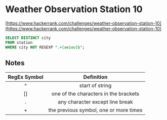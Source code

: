 # Weather Observation Station 10

[https://www.hackerrank.com/challenges/weather-observation-station-10](https://www.hackerrank.com/challenges/weather-observation-station-10)

```sql
SELECT DISTINCT city
FROM station
WHERE city NOT REGEXP ".+[aeiou]$";

```

## Notes
| RegEx Symbol | Definition      |
|:------------:|:---------------:|
|      ^       | start of string |
|      []      | one of the characters in the brackets |
|      .       | any character except line break |
|      +       | the previous symbol, one or more times |

